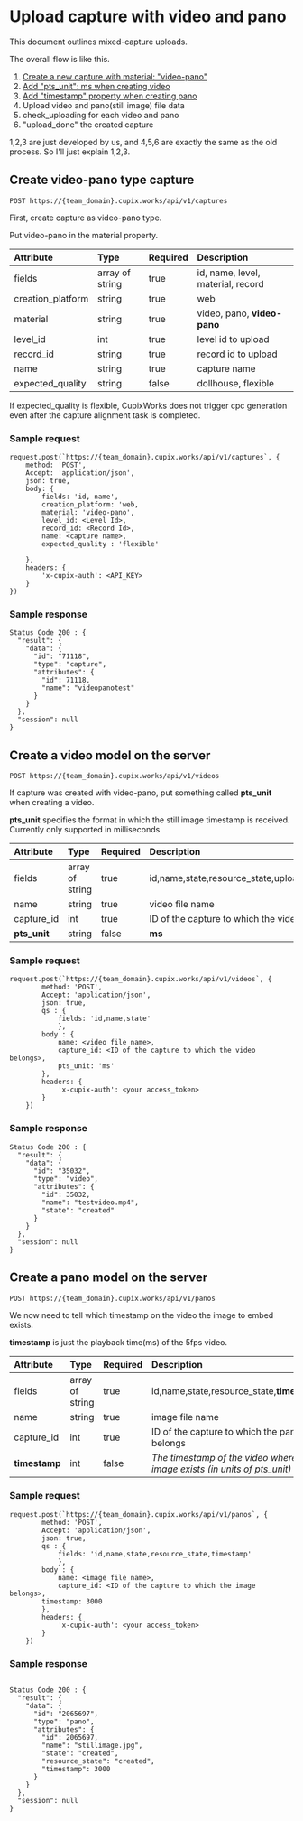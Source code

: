 # Upload capture with video and pano

This document outlines mixed-capture uploads.

The overall flow is like this.

1. [Create a new capture with material: "video-pano"](#create-video-pano-type-capture)
2. [Add "pts_unit": ms when creating video](#create-a-video-model-on-the-server)
3. [Add "timestamp" property when creating pano](#create-a-pano-model-on-the-server)
4. Upload video and pano(still image) file data
5. check_uploading for each video and pano
6. "upload_done" the created capture

1,2,3 are just developed by us, and 4,5,6 are exactly the same as the old process.
So I'll just explain 1,2,3.

## Create video-pano type capture

`POST https://{team_domain}.cupix.works/api/v1/captures`

First, create capture as video-pano type.

Put video-pano in the material property.

| Attribute         | Type            | Required | Description                       |
| :---------------- | :-------------- | :------- | :-------------------------------- |
| fields            | array of string | true     | id, name, level, material, record |
| creation_platform | string          | true     | web                               |
| material          | string          | true     | video, pano, **video-pano**       |
| level_id          | int             | true     | level id to upload                |
| record_id         | string          | true     | record id to upload               |
| name              | string          | true     | capture name                      |
| expected_quality  | string          | false     | dollhouse, flexible                     |

If expected_quality is flexible, CupixWorks does not trigger cpc generation even after the capture alignment task is completed.

### Sample request

```
request.post(`https://{team_domain}.cupix.works/api/v1/captures`, {
    method: 'POST',
    Accept: 'application/json',
    json: true,
    body: {
        fields: 'id, name',
        creation_platform: 'web,
        material: 'video-pano',
        level_id: <Level Id>,
        record_id: <Record Id>,
        name: <capture name>,
        expected_quality : 'flexible'

    },
    headers: {
        'x-cupix-auth': <API_KEY>
    }
})
```

### Sample response

```
Status Code 200 : {
  "result": {
    "data": {
      "id": "71118",
      "type": "capture",
      "attributes": {
        "id": 71118,
        "name": "videopanotest"
      }
    }
  },
  "session": null
}
```

## Create a video model on the server

`POST https://{team_domain}.cupix.works/api/v1/videos`

If capture was created with video-pano, put something called **pts_unit** when creating a video.

**pts_unit** specifies the format in which the still image timestamp is received.
Currently only supported in milliseconds

| Attribute    | Type            | Required | Description                                          |
| :----------- | :-------------- | :------- | :--------------------------------------------------- |
| fields       | array of string | true     | id,name,state,resource_state,upload_url,**pts_unit** |
| name         | string          | true     | video file name                                      |
| capture_id   | int             | true     | ID of the capture to which the video belongs         |
| **pts_unit** | string          | false    | **ms**                                               |

### Sample request

```
request.post(`https://{team_domain}.cupix.works/api/v1/videos`, {
        method: 'POST',
        Accept: 'application/json',
        json: true,
        qs : {
            fields: 'id,name,state'
            },
        body : {
            name: <video file name>,
            capture_id: <ID of the capture to which the video belongs>,
			pts_unit: 'ms'
        },
        headers: {
            'x-cupix-auth': <your access_token>
        }
    })
```

### Sample response

```
Status Code 200 : {
  "result": {
    "data": {
      "id": "35032",
      "type": "video",
      "attributes": {
        "id": 35032,
        "name": "testvideo.mp4",
        "state": "created"
      }
    }
  },
  "session": null
}
```

## Create a pano model on the server

`POST https://{team_domain}.cupix.works/api/v1/panos`

We now need to tell which timestamp on the video the image to embed exists.

**timestamp** is just the playback time(ms) of the 5fps video.

| Attribute     | Type            | Required | Description                                                                |
| :------------ | :-------------- | :------- | :------------------------------------------------------------------------- |
| fields        | array of string | true     | id,name,state,resource_state,**timestamp**                                 |
| name          | string          | true     | image file name                                                            |
| capture_id    | int             | true     | ID of the capture to which the pano belongs                                |
| **timestamp** | int             | false    | _The timestamp of the video where the image exists (in units of pts_unit)_ |

### Sample request

```
request.post(`https://{team_domain}.cupix.works/api/v1/panos`, {
        method: 'POST',
        Accept: 'application/json',
        json: true,
        qs : {
            fields: 'id,name,state,resource_state,timestamp'
            },
        body : {
            name: <image file name>,
            capture_id: <ID of the capture to which the image belongs>,
	    timestamp: 3000
        },
        headers: {
            'x-cupix-auth': <your access_token>
        }
    })
```

### Sample response

```

Status Code 200 : {
  "result": {
    "data": {
      "id": "2065697",
      "type": "pano",
      "attributes": {
        "id": 2065697,
        "name": "stillimage.jpg",
        "state": "created",
        "resource_state": "created",
        "timestamp": 3000
      }
    }
  },
  "session": null
}

```
